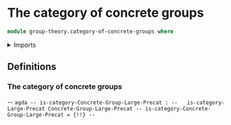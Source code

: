 # The category of concrete groups

```agda
module group-theory.category-of-concrete-groups where
```

<details><summary>Imports</summary>

```agda
open import group-theory.concrete-groups
open import group-theory.homomorphisms-concrete-groups
open import foundation.universe-levels
open import category-theory.large-categories
open import category-theory.large-precategories
```

</details>

## Definitions

### The category of concrete groups

-- ```agda
-- is-category-Concrete-Group-Large-Precat :
--   is-category-Large-Precat Concrete-Group-Large-Precat
-- is-category-Concrete-Group-Large-Precat = {!!}
-- ```
